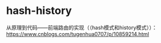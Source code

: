 # hash-history

从原理到代码——前端路由的实现（（hash模式和history模式））：https://www.cnblogs.com/tugenhua0707/p/10859214.html
